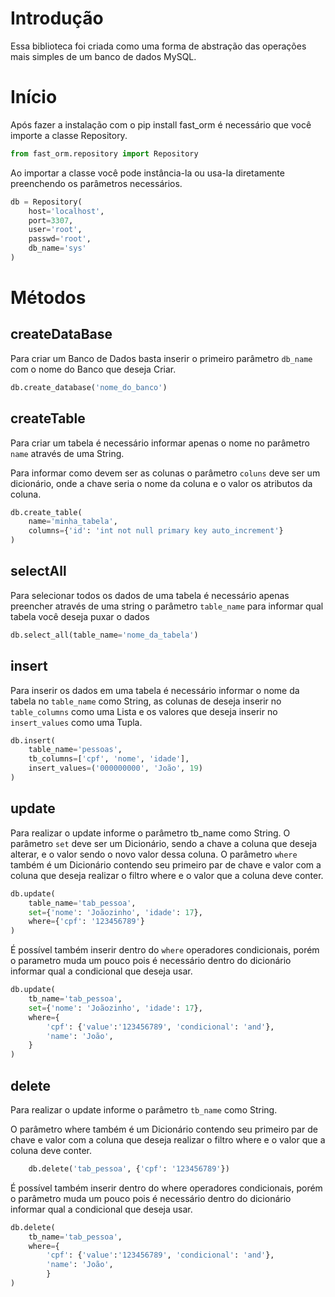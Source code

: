 # Introdução

Essa biblioteca foi criada como uma forma de abstração das operações mais simples
de um banco de dados MySQL.

# Início

Após fazer a instalação com o pip install fast_orm
é necessário que você importe a classe Repository.

```python
from fast_orm.repository import Repository
```

Ao importar a classe você pode instância-la ou
usa-la diretamente preenchendo os parâmetros necessários.

```python
db = Repository(
    host='localhost', 
    port=3307, 
    user='root', 
    passwd='root', 
    db_name='sys'
)
```

# Métodos 

## createDataBase

Para criar um Banco de Dados basta inserir o primeiro
parâmetro `db_name` com o nome do Banco que deseja Criar.

```python
db.create_database('nome_do_banco')
```

## createTable

Para criar um tabela é necessário informar apenas o nome
no parâmetro `name` através  de uma String.

Para informar como devem ser as colunas o parâmetro
`coluns` deve ser um dicionário, onde a chave seria o nome 
da coluna e o valor os atributos da coluna.

```python
db.create_table(
    name='minha_tabela', 
    columns={'id': 'int not null primary key auto_increment'}
)
```

## selectAll

Para selecionar todos os dados de uma tabela 
é necessário apenas preencher através de uma
string o parâmetro `table_name` para informar 
qual tabela você deseja puxar o dados

```python
db.select_all(table_name='nome_da_tabela') 
```

## insert

Para inserir os dados em uma tabela é necessário informar o nome da tabela no `table_name` como String, as colunas de deseja inserir no `table_columns` como uma Lista e os valores que deseja inserir no `insert_values` como uma Tupla.

```python
db.insert(
    table_name='pessoas',
    tb_columns=['cpf', 'nome', 'idade'], 
    insert_values=('000000000', 'João', 19)
)
```

## update

Para realizar o update informe o parâmetro tb_name como String.
O parâmetro `set` deve ser um Dicionário, sendo a chave a coluna que deseja alterar,
e o valor sendo o novo valor dessa coluna.
O parâmetro `where` também é um Dicionário contendo seu primeiro par de chave e valor com a coluna que deseja
realizar o filtro where e o valor que a coluna deve conter.

```python
db.update(
    table_name='tab_pessoa',
    set={'nome': 'Joãozinho', 'idade': 17},
    where={'cpf': '123456789'}
)
```

É possível também inserir dentro do `where` operadores condicionais, porém o parametro muda um pouco
pois é necessário dentro do dicionário informar qual a condicional que deseja usar.

```python
db.update(
    tb_name='tab_pessoa',
    set={'nome': 'Joãozinho', 'idade': 17},
    where={
        'cpf': {'value':'123456789', 'condicional': 'and'}, 
        'name': 'João',
    }
)
```

## delete

Para realizar o update informe o parâmetro `tb_name` como String.

O parâmetro where também é um Dicionário contendo seu primeiro par de chave e valor com a coluna que deseja
realizar o filtro where e o valor que a coluna deve conter.

```python
    db.delete('tab_pessoa', {'cpf': '123456789'})
```

É possível também inserir dentro do where operadores condicionais, porém o parâmetro muda um pouco
pois é necessário dentro do dicionário informar qual a condicional que deseja usar.

```python
db.delete(
    tb_name='tab_pessoa',
    where={
        'cpf': {'value':'123456789', 'condicional': 'and'}, 
        'name': 'João',
        }
)
```